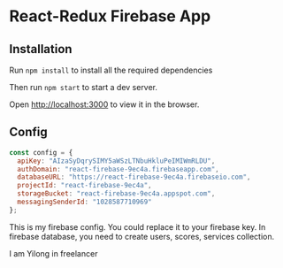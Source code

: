 # React-Redux Firebase App

## Installation
Run `npm install` to install all the required dependencies

Then run `npm start` to start a dev server.

Open [http://localhost:3000](http://localhost:3000) to view it in the browser.

## Config
```javascript
const config = {
  apiKey: "AIzaSyDqrySIMY5aWSzLTNbuHkluPeIMIWmRLDU",
  authDomain: "react-firebase-9ec4a.firebaseapp.com",
  databaseURL: "https://react-firebase-9ec4a.firebaseio.com",
  projectId: "react-firebase-9ec4a",
  storageBucket: "react-firebase-9ec4a.appspot.com",
  messagingSenderId: "1028587710969"
};
```

This is my firebase config.
You could replace it to your firebase key.
In firebase database, you need to create users, scores, services collection.

I am Yilong in freelancer





